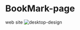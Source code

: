 # BookMark-page
web site
![desktop-design](https://user-images.githubusercontent.com/86061657/161395579-4196cccc-be00-4d3e-b6a1-780218bfdebf.jpg)
